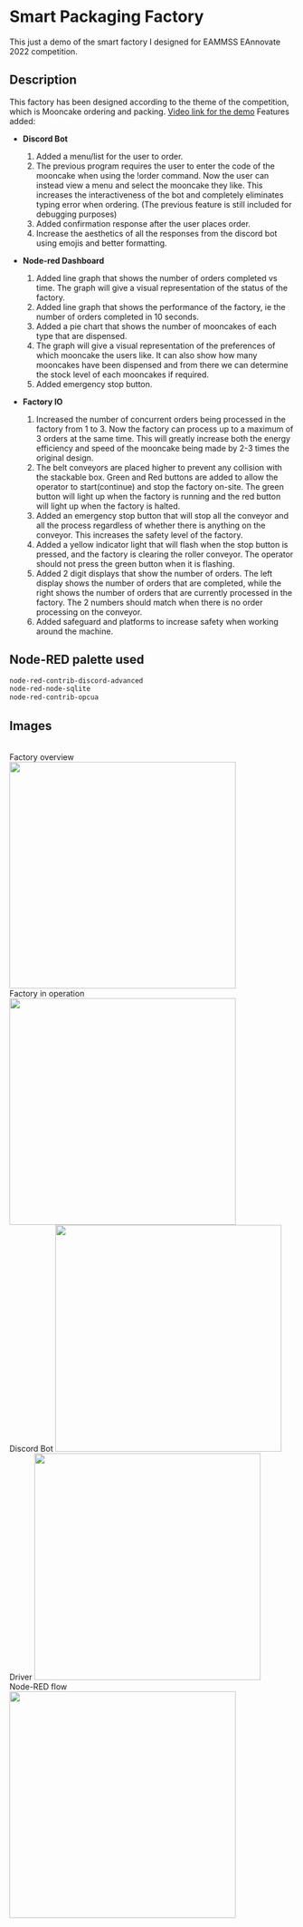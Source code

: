 # Smart Packaging Factory

This just a demo of the smart factory I designed for EAMMSS EAnnovate 2022 competition.

## Description
This factory has been designed according to the theme of the competition, which is Mooncake ordering and packing.
[Video link for the demo](https://drive.google.com/file/d/1Z-zKT5uXirQUHvJXS7dJ-FoTtRr97VUB/view?usp=sharing)
Features added:

* **Discord Bot**
  1. Added a menu/list for the user to order. 
  2. The previous program requires the user to enter the code of the mooncake when using the !order command. Now the user can instead view a menu and select the mooncake they like. This increases the interactiveness of the bot and completely eliminates typing error when ordering. (The previous feature is still included for debugging purposes)
  3. Added confirmation response after the user places order.
  4. Increase the aesthetics of all the responses from the discord bot using emojis and better formatting.

* **Node-red Dashboard**
  1. Added line graph that shows the number of orders completed vs time. The graph will give a visual representation of the status of the factory.
  2. Added line graph that shows the performance of the factory, ie the number of orders completed in 10 seconds. 
  3. Added a pie chart that shows the number of mooncakes of each type that are dispensed. 
  4. The graph will give a visual representation of the preferences of which mooncake the users like. It can also show how many mooncakes have been dispensed and from there we can determine the stock level of each mooncakes if required.
  5. Added emergency stop button.

* **Factory IO**
  1. Increased the number of concurrent orders being processed in the factory from 1 to 3. Now the factory can process up to a maximum of 3 orders at the same time. This will greatly increase both the energy efficiency and speed of the mooncake being made by 2-3 times the original design.
  2. The belt conveyors are placed higher to prevent any collision with the stackable box.
Green and Red buttons are added to allow the operator to start(continue) and stop the factory on-site. The green button will light up when the factory is running and the red button will light up when the factory is halted.
  3. Added an emergency stop button that will stop all the conveyor and all the process regardless of whether there is anything on the conveyor. This increases the safety level of the factory.
  4. Added a yellow indicator light that will flash when the stop button is pressed, and the factory is clearing the roller conveyor. The operator should not press the green button when it is flashing.
  5. Added 2 digit displays that show the number of orders. The left display shows the number of orders that are completed, while the right shows the number of orders that are currently processed in the factory. The 2 numbers should match when there is no order processing on the conveyor.
  6. Added safeguard and platforms to increase safety when working around the machine.

## Node-RED palette used
```bash
node-red-contrib-discord-advanced
node-red-node-sqlite
node-red-contrib-opcua
```

## Images
<br>
Factory overview
<img src="https://github.com/noelleon2001/smart-packaging-factory/blob/main/factory1.png?raw=true" width="400">
<br>
Factory in operation
<img src="https://github.com/noelleon2001/smart-packaging-factory/blob/main/operation.png?raw=true" width="400">
<br>
Discord Bot
<img src="https://github.com/noelleon2001/smart-packaging-factory/blob/main/bot.png?raw=true" width="400">
<br>
Driver
<img src="https://github.com/noelleon2001/smart-packaging-factory/blob/main/driver.png?raw=true" width="400">
<br>
Node-RED flow
<img src="https://github.com/noelleon2001/smart-packaging-factory/blob/main/flow.png?raw=true" width="400">
<br>
